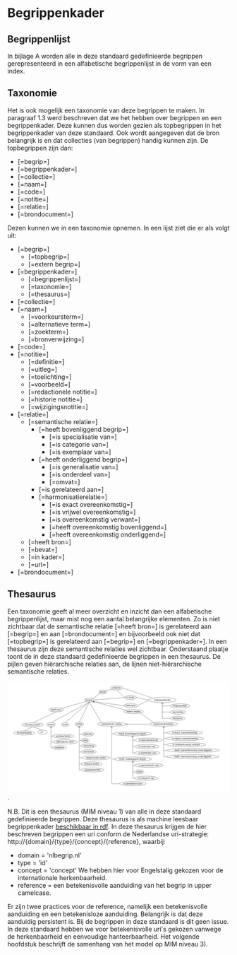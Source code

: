 # Begrippenkader

## Begrippenlijst
In bijlage A worden alle in deze standaard gedefinieerde begrippen gerepresenteerd in een alfabetische begrippenlijst in de vorm van een index.

## Taxonomie
Het is ook mogelijk een taxonomie van deze begrippen te maken. In paragraaf 1.3 werd beschreven dat we het hebben over begrippen en een begrippenkader. Deze kunnen dus worden gezien als topbegrippen in het begrippenkader van deze standaard. Ook wordt aangegeven dat de bron belangrijk is en dat collecties (van begrippen) handig kunnen zijn. 
De topbegrippen zijn dan: 
* [=begrip=]
* [=begrippenkader=]
* [=collectie=]
* [=naam=]
* [=code=]
* [=notitie=]
* [=relatie=]
* [=brondocument=]

Dezen kunnen we in een taxonomie opnemen. In een lijst ziet die er als volgt uit:
* [=begrip=]
  * [=topbegrip=]
  * [=extern begrip=]
* [=begrippenkader=]
  * [=begrippenlijst=]
  * [=taxonomie=]
  * [=thesaurus=]
* [=collectie=]
* [=naam=]
  * [=voorkeursterm=]
  * [=alternatieve term=]
  * [=zoekterm=]
  * [=bronverwijzing=]
* [=code=]
* [=notitie=]
  * [=definitie=]
  * [=uitleg=]
  * [=toelichting=]
  * [=voorbeeld=]
  * [=redactionele notitie=]
  * [=historie notitie=]
  * [=wijzigingsnotitie=]
* [=relatie=]
  * [=semantische relatie=]
    * [=heeft bovenliggend begrip=]
      * [=is specialisatie van=]
      * [=is categorie van=]
      * [=is exemplaar van=]
    * [=heeft onderliggend begrip=]
      * [=is generalisatie van=]
      * [=is onderdeel van=]
      * [=omvat=]
    * [=is gerelateerd aan=]
    * [=harmonisatierelatie=]
      * [=is exact overeenkomstig=]
      * [=is vrijwel overeenkomstig=]
      * [=is overeenkomstig verwant=]
      * [=heeft overeenkomstig bovenliggend=]
      * [=heeft overeenkomstig onderliggend=]
  * [=heeft bron=]
  * [=bevat=]
  * [=in kader=]
  * [=url=]
* [=brondocument=]

## Thesaurus
Een taxonomie geeft al meer overzicht en inzicht dan een alfabetische begrippenlijst, maar mist nog een aantal belangrijke elementen. Zo is niet zichtbaar dat de semantische relatie [=heeft bron=] is gerelateerd aan [=begrip=] en aan [=brondocument=] en bijvoorbeeld ook niet dat [=topbegrip=] is gerelateerd aan [=begrip=] en [=begrippenkader=]. In een thesaurus zijn deze semantische relaties wel zichtbaar. Onderstaand plaatje toont de in deze standaard gedefinieerde begrippen in een thesaurus. De pijlen geven hiërarchische relaties aan, de lijnen niet-hiërarchische semantische relaties.

![](./respec/media/thesaurusSBB.jpg "NL-SBB thesaurus").

N.B. Dit is een thesaurus (MIM niveau 1) van alle in deze standaard gedefinieerde begrippen. Deze thesaurus is als machine leesbaar begrippenkader [beschikbaar in rdf](https://github.com/pldn/nederlands-profiel-voor-stelselcatalogi/blob/verwerking-opmerkingen-openbare-consultatie/concepts/thesaurus.ttl). In deze thesaurus krijgen de hier beschreven begrippen een uri conform de Nederlandse uri-strategie: http://{domain}/{type}/{concept}/{reference}, waarbij:
* domain = 'nlbegrip.nl'
* type = 'id'
* concept = 'concept' We hebben hier voor Engelstalig gekozen voor de internationale herkenbaarheid. 
* reference = een betekenisvolle aanduiding van het begrip in upper camelcase.

Er zijn twee practices voor de reference, namelijk een betekenisvolle aanduiding en een betekenisloze aanduiding. Belangrijk is dat deze aanduidig persistent is. Bij de begrippen in deze standaard is dit geen issue. In deze standaard hebben we voor betekenisvolle uri's gekozen vanwege de herkenbaarheid en eenvoudige hanteerbaarheid. 
Het volgende hoofdstuk beschrijft de samenhang van het model op MIM niveau 3).
